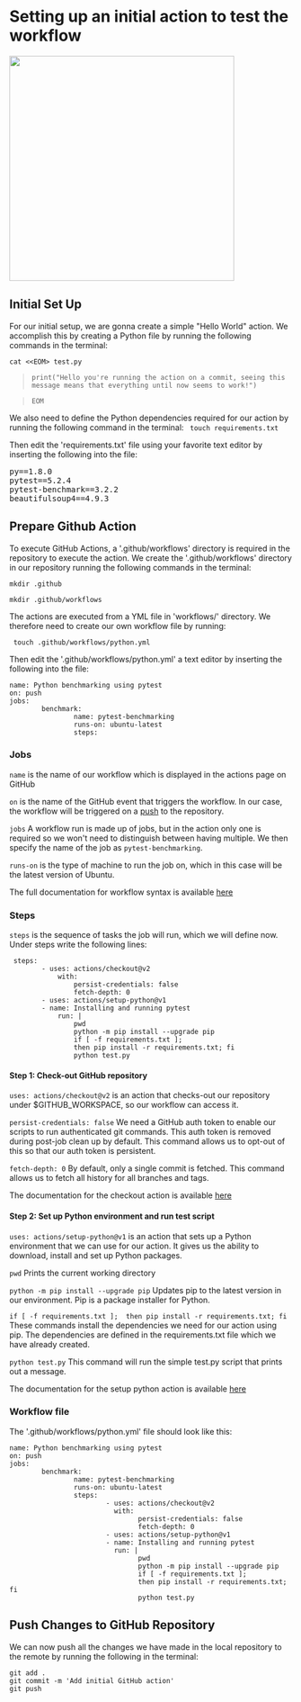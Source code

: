 # Setting up an initial action to test the workflow
<img src="https://github.com/jhammarstedt/katacoda-scenarios/blob/main/ghactionDemo/images/tut_part1.PNG?raw=true" height="400" />

## Initial Set Up
For our initial setup, we are gonna create a simple "Hello World" action. We accomplish this by creating a Python file by running the following commands in the terminal:

`cat <<EOM> test.py`

> `print("Hello you're running the action on a commit, seeing this message means that everything until now seems to work!")`
 
>`EOM`

We also need to define the Python dependencies required for our action by running the following command in the terminal:
``` touch requirements.txt```

Then edit the 'requirements.txt' file using your favorite text editor by inserting the following into the file:
<pre class="file" data-target="clipboard">
py==1.8.0
pytest==5.2.4
pytest-benchmark==3.2.2
beautifulsoup4==4.9.3
</pre>
## Prepare Github Action
To execute GitHub Actions, a '.github/workflows' directory is required in the repository to execute the action. We create the '.github/workflows' directory in our repository running the following commands in the terminal:

`mkdir .github`

`mkdir .github/workflows`

The actions are executed from a YML file in 'workflows/' directory. We therefore need to create our own workflow file by running:

``` touch .github/workflows/python.yml```

Then edit the '.github/workflows/python.yml' a text editor by inserting the following into the file:
```
name: Python benchmarking using pytest
on: push
jobs:
        benchmark:
                name: pytest-benchmarking
                runs-on: ubuntu-latest
                steps:
```

### Jobs

`name` is the name of our workflow which is displayed in the actions page on GitHub

`on` is the name of the GitHub event that triggers the workflow. In our case, the workflow will be triggered on a <ins>push</ins> to the repository.

`jobs` A workflow run is made up of jobs, but in the action only one is required so we won't need to distinguish between having multiple. We then specify the name of the job as `pytest-benchmarking`. 

`runs-on` is the type of machine to run the job on, which in this case will be the latest version of Ubuntu.

The full documentation for workflow syntax is available [here](https://docs.github.com/en/actions/reference/workflow-syntax-for-github-actions)

### Steps

`steps` is the sequence of tasks the job will run, which we will define now. Under steps write the following lines:


```
 steps:
        - uses: actions/checkout@v2
            with:
                persist-credentials: false
                fetch-depth: 0 
        - uses: actions/setup-python@v1
        - name: Installing and running pytest
            run: |
                pwd
                python -m pip install --upgrade pip
                if [ -f requirements.txt ]; 
                then pip install -r requirements.txt; fi
                python test.py

```
#### Step 1: Check-out GitHub repository

`uses: actions/checkout@v2` is an action that checks-out our repository under $GITHUB_WORKSPACE, so our workflow can access it.

`persist-credentials: false` We need a GitHub auth token to enable our scripts to run authenticated git commands. This auth token is removed during post-job clean up by default. This command allows us to opt-out of this so that our auth token is persistent.

`fetch-depth: 0` By default, only a single commit is fetched. This command allows us to fetch all history for all branches and tags.

The documentation for the checkout action is available [here](https://github.com/actions/checkout)

#### Step 2: Set up Python environment and run test script

`uses: actions/setup-python@v1` is an action that sets up a Python environment that we can use for our action. It gives us the ability to download, install and set up Python packages.

`pwd` Prints the current working directory

`python -m pip install --upgrade pip` Updates pip to the latest version in our environment. Pip is a package installer for Python.

`
 if [ -f requirements.txt ]; 
 then pip install -r requirements.txt; fi
`
These commands install the dependencies we need for our action using pip. The dependencies are defined in the requirements.txt file which we have already created.

`python test.py` This command will run the simple test.py script that prints out a message.

The documentation for the setup python action is available [here](https://github.com/actions/setup-python)

### Workflow file

The '.github/workflows/python.yml' file should look like this:
```   
name: Python benchmarking using pytest
on: push
jobs:
        benchmark:
                name: pytest-benchmarking
                runs-on: ubuntu-latest
                steps:
                        - uses: actions/checkout@v2
                          with:
                                persist-credentials: false
                                fetch-depth: 0 
                        - uses: actions/setup-python@v1
                        - name: Installing and running pytest
                          run: |
                                pwd
                                python -m pip install --upgrade pip
                                if [ -f requirements.txt ]; 
                                then pip install -r requirements.txt; fi
                                python test.py
```   

## Push Changes to GitHub Repository

We can now push all the changes we have made in the local repository to the remote by running the following in the terminal:
```   
git add .
git commit -m 'Add initial GitHub action'
git push
```   
